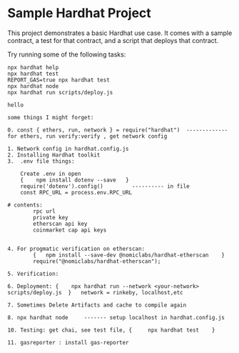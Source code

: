 # Sample Hardhat Project

This project demonstrates a basic Hardhat use case. It comes with a sample contract, a test for that contract, and a script that deploys that contract.

Try running some of the following tasks:

```shell
npx hardhat help
npx hardhat test
REPORT_GAS=true npx hardhat test
npx hardhat node
npx hardhat run scripts/deploy.js

hello

some things I might forget:

0. const { ethers, run, network } = require("hardhat")  ------------- for ethers, run verify:verify , get network config

1. Network config in hardhat.config.js
2. Installing Hardhat toolkit
3.  .env file things:

    Create .env in open
    {    npm install dotenv --save   }
    require('dotenv').config()         ---------- in file
    const RPC_URL = process.env.RPC_URL

# contents:
        rpc url
        private key
        etherscan api key
        coinmarket cap api keys


4. For progmatic verification on etherscan:
        {   npm install --save-dev @nomiclabs/hardhat-etherscan    }
        require("@nomiclabs/hardhat-etherscan");

5. Verification: 

6. Deployment: {    npx hardhat run --network <your-network> scripts/deploy.js  }   network = rinkeby, localhost,etc 

7. Sometimes Delete Artifacts and cache to compile again

8. npx hardhat node     ------- setup localhost in hardhat.config.js

10. Testing: get chai, see test file, {     npx hardhat test    }

11. gasreporter : install gas-reporter







